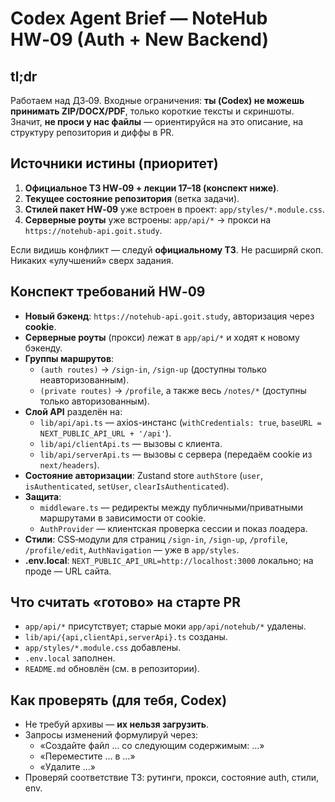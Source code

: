 # Codex Agent Brief — NoteHub HW‑09 (Auth + New Backend)

## tl;dr

Работаем над ДЗ‑09. Входные ограничения: **ты (Codex) не можешь принимать ZIP/DOCX/PDF**, только короткие тексты и скриншоты.  
Значит, **не проси у нас файлы** — ориентируйся на это описание, на структуру репозитория и диффы в PR.

## Источники истины (приоритет)

1. **Официальное ТЗ HW‑09 + лекции 17–18 (конспект ниже)**.
2. **Текущее состояние репозитория** (ветка задачи).
3. **Стилей пакет HW‑09** уже встроен в проект: `app/styles/*.module.css`.
4. **Серверные роуты** уже встроены: `app/api/*` → прокси на `https://notehub-api.goit.study`.

Если видишь конфликт — следуй **официальному ТЗ**. Не расширяй скоп. Никаких «улучшений» сверх задания.

## Конспект требований HW‑09

- **Новый бэкенд**: `https://notehub-api.goit.study`, авторизация через **cookie**.
- **Серверные роуты** (прокси) лежат в `app/api/*` и ходят к новому бэкенду.
- **Группы маршрутов**:
  - `(auth routes)` → `/sign-in`, `/sign-up` (доступны только неавторизованным).
  - `(private routes)` → `/profile`, а также весь `/notes/*` (доступны только авторизованным).
- **Слой API** разделён на:
  - `lib/api/api.ts` — axios-инстанс (`withCredentials: true`, `baseURL = NEXT_PUBLIC_API_URL + '/api'`).
  - `lib/api/clientApi.ts` — вызовы с клиента.
  - `lib/api/serverApi.ts` — вызовы c сервера (передаём cookie из `next/headers`).
- **Состояние авторизации**: Zustand store `authStore` (`user`, `isAuthenticated`, `setUser`, `clearIsAuthenticated`).
- **Защита**:
  - `middleware.ts` — редиректы между публичными/приватными маршрутами в зависимости от cookie.
  - `AuthProvider` — клиентская проверка сессии и показ лоадера.
- **Стили**: CSS‑модули для страниц `/sign-in`, `/sign-up`, `/profile`, `/profile/edit`, `AuthNavigation` — уже в `app/styles`.
- **.env.local**: `NEXT_PUBLIC_API_URL=http://localhost:3000` локально; на проде — URL сайта.

## Что считать «готово» на старте PR

- `app/api/*` присутствует; старые моки `app/api/notehub/*` удалены.
- `lib/api/{api,clientApi,serverApi}.ts` созданы.
- `app/styles/*.module.css` добавлены.
- `.env.local` заполнен.
- `README.md` обновлён (см. в репозитории).

## Как проверять (для тебя, Codex)

- Не требуй архивы — **их нельзя загрузить**.
- Запросы изменений формулируй через:
  - «Создайте файл … со следующим содержимым: …»
  - «Переместите … в …»
  - «Удалите …»
- Проверяй соответствие ТЗ: рутинги, прокси, состояние auth, стили, env.
